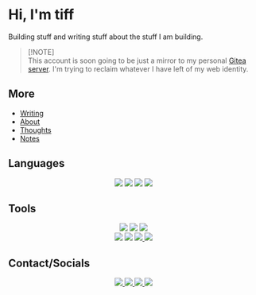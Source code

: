 # Hi, I'm tiff

Building stuff and writing stuff about the stuff I am building.

> [!NOTE]\
> This account is soon going to be just a mirror to my personal [Gitea server](https://git.tiff.run). I'm trying to reclaim whatever I have left of my web identity.
>

## More

- [Writing](https://tiff.run)
- [About](https://about.tiff.run)
- [Thoughts](https://yaks.tiff.run)
- [Notes](https://notes.tiff.run)

## Languages

<p align="center">
  <img src="https://img.shields.io/badge/Go-00ADD8?style=for-the-badge&logo=go&logoColor=white"/>
  <img src="https://img.shields.io/badge/Rust-black?style=for-the-badge&logo=rust&logoColor=#E57324"/>
  <img src="https://img.shields.io/badge/Astro-0C1222?style=for-the-badge&logo=astro&logoColor=FDFDFE"/>
  <img src="https://img.shields.io/badge/Ruby-CC342D?style=for-the-badge&logo=ruby&logoColor=white" />
</p>

## Tools

<p align="center">
  <img src="https://img.shields.io/badge/Arch_Linux-1793D1?style=for-the-badge&logo=arch-linux&logoColor=white"/>
  <img src="https://img.shields.io/badge/Zorin%20OS-0CC1F3?style=for-the-badge&logo=zorin&logoColor=white" />
  <img src="https://img.shields.io/badge/mac%20os-000000?style=for-the-badge&logo=apple&logoColor=white" /> <br />

  <img src="https://img.shields.io/badge/NeoVim-%2357A143.svg?&style=for-the-badge&logo=neovim&logoColor=white" />
  <a :href="https://ghostty.org">
      <img src="https://img.shields.io/badge/ghostty-3651F3?style=for-the-badge&logo=ghostery&logoColor=white"/>
  </a>
  <a href="https://wakatime.com/@tiff">
    <img src="https://img.shields.io/badge/WakaTime-000000?style=for-the-badge&logo=WakaTime&logoColor=white" />
  </a>
  <a href="https://codeberg.org/tiff">
   <img src="https://img.shields.io/badge/Codeberg-2185D0?style=for-the-badge&logo=Codeberg&logoColor=white" />
  </a>

## Contact/Socials
<p align="center">
  <a href="https://makertube.net/c/tiff_does_tech/">
    <img src="https://img.shields.io/badge/MakerTube-F1680D?style=for-the-badge&logo=peertube&logoColor=white" />
  </a>
    <a href="https://matrix.to/#/@100pdatcat:matrix.org">
      <img src="https://img.shields.io/badge/matrix-000000?style=for-the-badge&logo=Matrix&logoColor=white" />
  </a>
    <a href="https://matrix.to/#/@100pdatcat:matrix.org">
      <img src="https://img.shields.io/badge/Element-0DBD8B?style=for-the-badge&logo=element&logoColor=white" />
  </a>
  <a href="mailto:jfjjgvk-labs@pm.me">
    <img src="https://img.shields.io/badge/proton%20mail-6D4AFF?style=for-the-badge&logo=protonmail&logoColor=white" />
  </a>
</p>


  
  <!-- <a href="https://git.tiff.engineer"> -->
  <!--   <img src="https://img.shields.io/badge/Gitea-D26878?style=for-the-badge&logo=Gitea&logoColor=white" /> -->
  <!-- </a> -->
</p>

